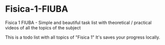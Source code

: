 # Fisica-1-FIUBA
Fisica 1 FIUBA - Simple and beautiful task list with theoretical / practical videos of all the topics of the subject

This is a todo list with all topics of "Fisica 1"
It's saves your progress locally.
